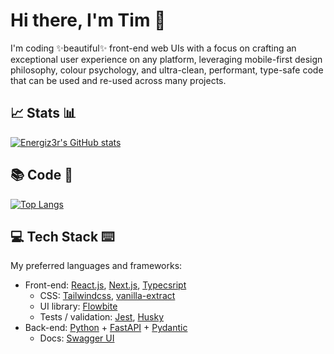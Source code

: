 # Hi there, I'm Tim 👋

I'm coding ✨beautiful✨ front-end web UIs with a focus on crafting an exceptional user experience on any platform, leveraging mobile-first design philosophy, colour psychology, and ultra-clean, performant, type-safe code that can be used and re-used across many projects.

## 📈 Stats 📊

[![Energiz3r's GitHub stats](https://my-github-stats-energiz3rs-projects.vercel.app/api?username=energiz3r&theme=radical&show_icons=true)](https://github.com/anuraghazra/github-readme-stats)

## 📚 Code 📝

[![Top Langs](https://my-github-stats-energiz3rs-projects.vercel.app/api/top-langs/?username=energiz3r&theme=radical&layout=pie)](https://github.com/anuraghazra/github-readme-stats)

## 💻 Tech Stack ⌨️

My preferred languages and frameworks:

* Front-end: [React.js](https://react.dev/), [Next.js](https://nextjs.org/), [Typecsript](https://www.typescriptlang.org/)
  * CSS: [Tailwindcss](https://tailwindcss.com/), [vanilla-extract](https://vanilla-extract.style/)
  * UI library: [Flowbite](https://flowbite.com/)
  * Tests / validation: [Jest](https://jestjs.io/), [Husky](https://typicode.github.io/husky/)
* Back-end: [Python](https://www.python.org/) + [FastAPI](https://fastapi.tiangolo.com/) + [Pydantic](https://docs.pydantic.dev/latest/)
  * Docs: [Swagger UI](https://swagger.io/tools/swagger-ui/)

<!--
**Energiz3r/Energiz3r** is a ✨ _special_ ✨ repository because its `README.md` (this file) appears on your GitHub profile.

Here are some ideas to get you started:

- 🔭 I’m currently working on ...
- 🌱 I’m currently learning ...
- 👯 I’m looking to collaborate on ...
- 🤔 I’m looking for help with ...
- 💬 Ask me about ...
- 📫 How to reach me: ...
- 😄 Pronouns: ...
- ⚡ Fun fact: ...
-->
